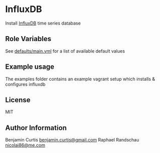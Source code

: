 InfluxDB
========

Install [InfluxDB](http://influxdb.org/) time series database

Role Variables
--------------

See [defaults/main.yml](blob/master/defaults/main.yml) for a list of available default values

Example usage
-------------

The examples folder contains an example vagrant setup which installs & configures influxdb

License
-------

MIT

Author Information
------------------

Benjamin Curtis <benjamin.curtis@gmail.com>
Raphael Randschau <nicolai86@me.com>
